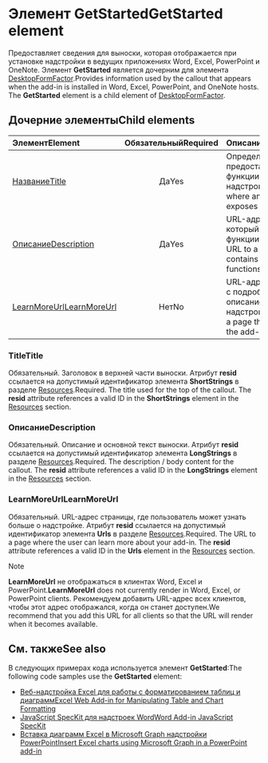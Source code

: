 # <a name="getstarted-element"></a><span data-ttu-id="c7bdc-101">Элемент GetStarted</span><span class="sxs-lookup"><span data-stu-id="c7bdc-101">GetStarted element</span></span>

<span data-ttu-id="c7bdc-p101">Предоставляет сведения для выноски, которая отображается при установке надстройки в ведущих приложениях Word, Excel, PowerPoint и OneNote. Элемент **GetStarted** является дочерним для элемента [DesktopFormFactor](desktopformfactor.md).</span><span class="sxs-lookup"><span data-stu-id="c7bdc-p101">Provides information used by the callout that appears when the add-in is installed in Word, Excel, PowerPoint, and OneNote hosts. The **GetStarted** element is a child element of [DesktopFormFactor](desktopformfactor.md).</span></span>

## <a name="child-elements"></a><span data-ttu-id="c7bdc-104">Дочерние элементы</span><span class="sxs-lookup"><span data-stu-id="c7bdc-104">Child elements</span></span>

| <span data-ttu-id="c7bdc-105">Элемент</span><span class="sxs-lookup"><span data-stu-id="c7bdc-105">Element</span></span>                       | <span data-ttu-id="c7bdc-106">Обязательный</span><span class="sxs-lookup"><span data-stu-id="c7bdc-106">Required</span></span> | <span data-ttu-id="c7bdc-107">Описание</span><span class="sxs-lookup"><span data-stu-id="c7bdc-107">Description</span></span>                                        |
|:------------------------------|:--------:|:---------------------------------------------------|
| [<span data-ttu-id="c7bdc-108">Название</span><span class="sxs-lookup"><span data-stu-id="c7bdc-108">Title</span></span>](#title)               | <span data-ttu-id="c7bdc-109">Да</span><span class="sxs-lookup"><span data-stu-id="c7bdc-109">Yes</span></span>      | <span data-ttu-id="c7bdc-110">Определяет, где предоставляются функции надстройки.</span><span class="sxs-lookup"><span data-stu-id="c7bdc-110">Defines where an add-in exposes functionality.</span></span>     |
| [<span data-ttu-id="c7bdc-111">Описание</span><span class="sxs-lookup"><span data-stu-id="c7bdc-111">Description</span></span>](#description)   | <span data-ttu-id="c7bdc-112">Да</span><span class="sxs-lookup"><span data-stu-id="c7bdc-112">Yes</span></span>      | <span data-ttu-id="c7bdc-113">URL-адрес файла, который содержит функции JavaScript.</span><span class="sxs-lookup"><span data-stu-id="c7bdc-113">A URL to a file that contains JavaScript functions.</span></span>|
| [<span data-ttu-id="c7bdc-114">LearnMoreUrl</span><span class="sxs-lookup"><span data-stu-id="c7bdc-114">LearnMoreUrl</span></span>](#learnmoreurl) | <span data-ttu-id="c7bdc-115">Нет</span><span class="sxs-lookup"><span data-stu-id="c7bdc-115">No</span></span>       | <span data-ttu-id="c7bdc-116">URL-адрес страницы с подробным описанием надстройки.</span><span class="sxs-lookup"><span data-stu-id="c7bdc-116">A URL to a page that explains the add-in in detail.</span></span>   |

### <a name="title"></a><span data-ttu-id="c7bdc-117">Title</span><span class="sxs-lookup"><span data-stu-id="c7bdc-117">Title</span></span> 

<span data-ttu-id="c7bdc-p102">Обязательный. Заголовок в верхней части выноски. Атрибут **resid** ссылается на допустимый идентификатор элемента **ShortStrings** в разделе [Resources](resources.md).</span><span class="sxs-lookup"><span data-stu-id="c7bdc-p102">Required. The title used for the top of the callout. The **resid** attribute references a valid ID in the **ShortStrings** element in the [Resources](resources.md) section.</span></span>

### <a name="description"></a><span data-ttu-id="c7bdc-121">Описание</span><span class="sxs-lookup"><span data-stu-id="c7bdc-121">Description</span></span>

<span data-ttu-id="c7bdc-p103">Обязательный. Описание и основной текст выноски. Атрибут **resid** ссылается на допустимый идентификатор элемента **LongStrings** в разделе [Resources](resources.md).</span><span class="sxs-lookup"><span data-stu-id="c7bdc-p103">Required. The description / body content for the callout. The **resid** attribute references a valid ID in the **LongStrings** element in the [Resources](resources.md) section.</span></span>

### <a name="learnmoreurl"></a><span data-ttu-id="c7bdc-125">LearnMoreUrl</span><span class="sxs-lookup"><span data-stu-id="c7bdc-125">LearnMoreUrl</span></span>

<span data-ttu-id="c7bdc-p104">Обязательный. URL-адрес страницы, где пользователь может узнать больше о надстройке. Атрибут **resid** ссылается на допустимый идентификатор элемента **Urls** в разделе [Resources](resources.md).</span><span class="sxs-lookup"><span data-stu-id="c7bdc-p104">Required. The URL to a page where the user can learn more about your add-in. The **resid** attribute references a valid ID in the **Urls** element in the [Resources](resources.md) section.</span></span>

> [!NOTE]
> <span data-ttu-id="c7bdc-129">**LearnMoreUrl** не отображаться в клиентах Word, Excel и PowerPoint.</span><span class="sxs-lookup"><span data-stu-id="c7bdc-129">**LearnMoreUrl** does not currently render in Word, Excel, or PowerPoint clients.</span></span> <span data-ttu-id="c7bdc-130">Рекомендуем добавить URL-адрес всех клиентов, чтобы этот адрес отображался, когда он станет доступен.</span><span class="sxs-lookup"><span data-stu-id="c7bdc-130">We recommend that you add this URL for all clients so that the URL will render when it becomes available.</span></span> 

## <a name="see-also"></a><span data-ttu-id="c7bdc-131">См. также</span><span class="sxs-lookup"><span data-stu-id="c7bdc-131">See also</span></span>

<span data-ttu-id="c7bdc-132">В следующих примерах кода используется элемент **GetStarted**:</span><span class="sxs-lookup"><span data-stu-id="c7bdc-132">The following code samples use the **GetStarted** element:</span></span>

* [<span data-ttu-id="c7bdc-133">Веб-надстройка Excel для работы с форматированием таблиц и диаграмм</span><span class="sxs-lookup"><span data-stu-id="c7bdc-133">Excel Web Add-in for Manipulating Table and Chart Formatting</span></span>](https://github.com/OfficeDev/Excel-Add-in-JavaScript-SalesTracker)
* [<span data-ttu-id="c7bdc-134">JavaScript SpecKit для надстроек Word</span><span class="sxs-lookup"><span data-stu-id="c7bdc-134">Word Add-in JavaScript SpecKit</span></span>](https://github.com/OfficeDev/Word-Add-in-JS-SpecKit)
* [<span data-ttu-id="c7bdc-135">Вставка диаграмм Excel в Microsoft Graph надстройки PowerPoint</span><span class="sxs-lookup"><span data-stu-id="c7bdc-135">Insert Excel charts using Microsoft Graph in a PowerPoint add-in</span></span>](https://github.com/OfficeDev/PowerPoint-Add-in-Microsoft-Graph-ASPNET-InsertChart)
